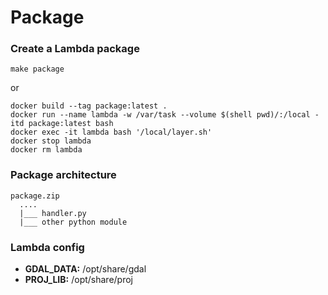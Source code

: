 # Package


### Create a Lambda package

`make package`

or

```
docker build --tag package:latest .
docker run --name lambda -w /var/task --volume $(shell pwd)/:/local -itd package:latest bash
docker exec -it lambda bash '/local/layer.sh'
docker stop lambda
docker rm lambda
```

### Package architecture

```
package.zip
  ....
  |___ handler.py
  |___ other python module
```

### Lambda config
- **GDAL_DATA:** /opt/share/gdal
- **PROJ_LIB:** /opt/share/proj
